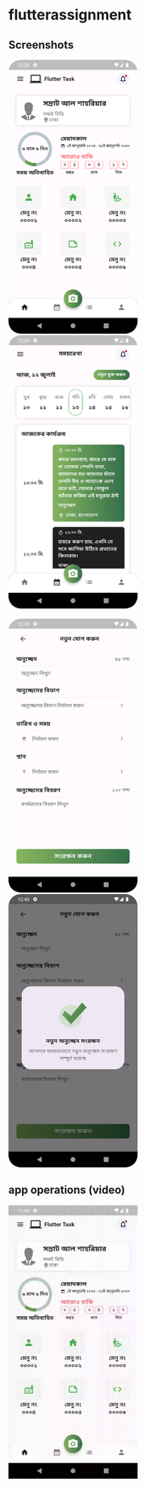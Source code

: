 # flutterassignment

## Screenshots

<img src="screenshots/homepage.png" width="256"/>&nbsp;&nbsp;&nbsp;&nbsp;&nbsp;<img src="screenshots/timeline.png" width="256"/><br/><br/>
<img src="screenshots/new_timeline.png" width="256"/>&nbsp;&nbsp;&nbsp;&nbsp;&nbsp;<img src="screenshots/confirmation.png" width="256"/>


## app operations (video)
<img src="screenshots/video.gif" width="256"/>


